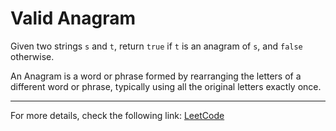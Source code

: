 <h1>Valid Anagram</h1>


<p>Given two strings <code>s</code> and <code>t</code>, return <code>true</code> if <code>t</code> is an anagram of <code>s</code>, and <code>false</code> otherwise.</p>

<p>An Anagram is a word or phrase formed by rearranging the letters of a different word or phrase, typically using all the original letters exactly once.</p>

<hr>
<p>For more details, check the following link: <a href="https://leetcode.com/problems/valid-anagram/">LeetCode</a></p>
